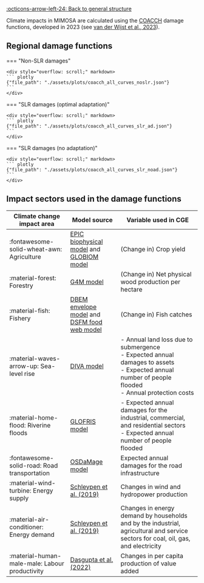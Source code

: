 [:octicons-arrow-left-24: Back to general structure](general.md)

Climate impacts in MIMOSA are calculated using the [COACCH](https://www.coacch.eu/) damage functions, developed in 2023
(see [van der Wijst et al., 2023](https://doi.org/10.1038/s41558-023-01636-1)).

## Regional damage functions


=== "Non-SLR damages"

    <div style="overflow: scroll;" markdown>
    ``` plotly
    {"file_path": "./assets/plots/coacch_all_curves_noslr.json"}
    ```
    </div>

=== "SLR damages (optimal adaptation)"

    <div style="overflow: scroll;" markdown>
    ``` plotly
    {"file_path": "./assets/plots/coacch_all_curves_slr_ad.json"}
    ```
    </div>

=== "SLR damages (no adaptation)"

    <div style="overflow: scroll;" markdown>
    ``` plotly
    {"file_path": "./assets/plots/coacch_all_curves_slr_noad.json"}
    ```
    </div>

## Impact sectors used in the damage functions

| Climate change impact area | Model source | Variable used in CGE |
| -- | -- | -- |
| :fontawesome-solid-wheat-awn: Agriculture | [EPIC biophysical model](https://doi.org/10.1016%2Fj.agsy.2013.05.008)  and [GLOBIOM model](https://doi.org/10.1016%2Fj.enpol.2010.03.030) | (Change in) Crop yield |
| :material-forest: Forestry | [G4M model](https://doi.org/10.1073%2Fpnas.0710616105)  | (Change in) Net physical wood production per hectare |
| :material-fish: Fishery | [DBEM envelope model](https://doi.org/10.1016%2Fj.ecolmodel.2015.12.018)  and [DSFM food web model](https://doi.org/10.1098%2Frstb.2012.0231) | (Change in) Fish catches |
| :material-waves-arrow-up: Sea-level rise | [DIVA model](https://doi.org/10.1073%2Fpnas.1222469111) | - Annual land loss due to submergence<br>- Expected annual damages to assets<br>- Expected annual number of people flooded<br>- Annual protection costs |
| :material-home-flood: Riverine floods | [GLOFRIS model](https://doi.org/10.1088%2F1748-9326%2F8%2F4%2F044019) | - Expected annual damages for the industrial, commercial, and residential sectors<br>- Expected annual number of people flooded | 
| :fontawesome-solid-road: Road transportation | [OSDaMage model](https://doi.org/10.5194%2Fnhess-21-1011-2021) | Expected annual damages for the road infrastructure |
| :material-wind-turbine: Energy supply | [Schleypen et al. (2019)](https://www.coacch.eu/wp-content/uploads/2020/05/D2.4_after-revision-to-upload.pdf) | Changes in wind and hydropower production |
| :material-air-conditioner: Energy demand | [Schleypen et al. (2019)](https://www.coacch.eu/wp-content/uploads/2020/05/D2.4_after-revision-to-upload.pdf) | Changes in energy demand by households and by the industrial, agricultural and service sectors for coal, oil, gas, and electricity |
| :material-human-male-male: Labour productivity | [Dasgupta et al. (2022)](https://doi.org/10.1016%2FS2542-5196%2821%2900170-4) | Changes in per capita production of value added |
